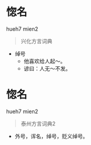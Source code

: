 # 惚名
hueh7 mien2
> 兴化方言词典
- 绰号
  - 他喜欢给人起～。
  - 谚曰：人无～不发。


# 惚名
hueh7 mien2
> 泰州方言词典2
- 外号，诨名，绰号，贬义绰号。